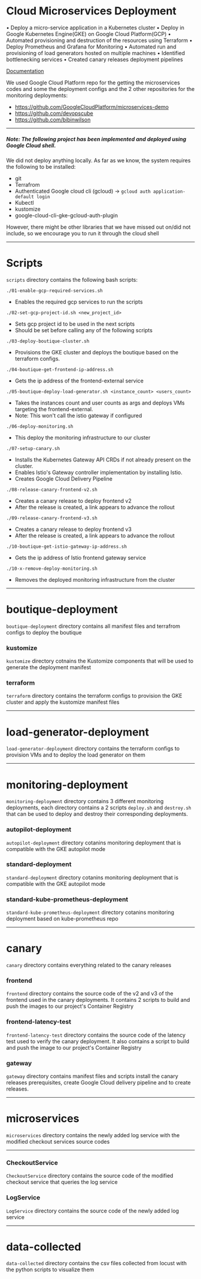# Cloud Microservices Deployment

• Deploy a micro-service application in a Kubernetes cluster
• Deploy in Google Kubernetes Engine(GKE) on Google Cloud Platform(GCP)
• Automated provisioning and destruction of the resources using Terraform
• Deploy Prometheus and Grafana for Monitoring
• Automated run and provisioning of load generators hosted on multiple machines
• Identified bottlenecking services
• Created canary releases deployment pipelines

[Documentation](Report.pdf)

We used Google Cloud Platform repo for the getting the microservices codes and some the deployment configs and the 2 other repositories for the monitoring deployments:

- https://github.com/GoogleCloudPlatform/microservices-demo
- https://github.com/devopscube
- https://github.com/bibinwilson
---
##### Note: The following project has been implemented and deployed using Google Cloud shell.
We did not deploy anything locally. As far as we know, the system requires the following to be installed:
- git
- Terrafrom
- Authenticated Google cloud cli (gcloud) -> ```gcloud auth application-default login```
- Kubectl
- kustomize
- google-cloud-cli-gke-gcloud-auth-plugin

However, there might be other libraries that we have missed out on/did not include, so we encourage you to run it through the cloud shell

---
# Scripts
```scripts``` directory contains the following bash scripts:

```./01-enable-gcp-required-services.sh```
- Enables the required gcp services to run the scripts

```./02-set-gcp-project-id.sh <new_project_id>```
- Sets gcp project id to be used in the next scripts
- Should be set before calling any of the following scripts


```./03-deploy-boutique-cluster.sh```
- Provisions the GKE cluster and deploys the boutique based on the terraform configs.

```./04-boutique-get-frontend-ip-address.sh```
- Gets the ip address of the frontend-external service

```./05-boutique-deploy-load-generator.sh <instance_count> <users_count>```
- Takes the instances count and user counts as args and deploys VMs targeting the frontend-external.
- Note: This won't call the istio gateway if configured

```./06-deploy-monitoring.sh```
- This deploy the monitoring infrastructure to our cluster

```./07-setup-canary.sh```
- Installs the Kubernetes Gateway API CRDs if not already present on the cluster.
- Enables Istio's Gateway controller implementation by installing Istio.
- Creates Google Cloud Delivery Pipeline 

```./08-release-canary-frontend-v2.sh```
- Creates a canary release to deploy frontend v2
- After the release is created, a link appears to advance the rollout

```./09-release-canary-frontend-v3.sh```
- Creates a canary release to deploy frontend v3
- After the release is created, a link appears to advance the rollout

```./10-boutique-get-istio-gateway-ip-address.sh```
- Gets the ip address of Istio frontend gateway service

```./10-x-remove-deploy-monitoring.sh```
- Removes the deployed monitoring infrastructure from the cluster

---
# boutique-deployment
```boutique-deployment``` directory contains all manifest files and terrafrom configs to deploy the boutique
### kustomize
```kustomize``` directory cotnains the Kustomize components that will be used to generate the deployment manifest
### terraform
```terraform``` directory contains the terraform configs to provision the GKE cluster and apply the kustomize manifest files

---

# load-generator-deployment
```load-generator-deployment``` directory contains the terraform configs to provision VMs and to deploy the load generator on them

---
# monitoring-deployment
```monitoring-deployment``` directory contains 3 different monitoring deployments, each directory contains a 2 scripts ```deploy.sh``` and ```destroy.sh``` that can be used to deploy and destroy their corresponding deployments.
### autopilot-deployment
```autopilot-deployment```  directory cotanins monitoring deployment that is compatible with the GKE autopilot mode
### standard-deployment
```standard-deployment``` directory cotanins monitoring deployment that is compatible with the GKE autopilot mode
### standard-kube-prometheus-deployment
```standard-kube-prometheus-deployment``` directory cotanins monitoring deployment based on kube-prometheus repo

---
# canary
```canary``` directory contains everything related to the canary releases
### frontend
```frontend``` directory contains the source code of the v2 and v3 of the frontend used in the canary deployments. It contains 2 scripts to build and push the images to our project's Container Registry
### frontend-latency-test
```frontend-latency-test``` directory contains the source code of the latency test used to verify the canary deployment. It also contains a script to build and push the image to our project's Container Registry 
### gateway
```gateway``` directory contains manifest files and scripts install the canary releases prerequisites, create Google Cloud delivery pipeline and to create releases.

---
# microservices
```microservices``` directory contains the newly added log service with the modified checkout services source codes

---
### CheckoutService
```CheckoutService``` directory contains the source code of the modified checkout service that queries the log service
### LogService
```LogService``` directory contains the source code of the newly added log service

---
# data-collected
```data-collected``` directory contains the csv files collected from locust with the python scripts to visualize them

